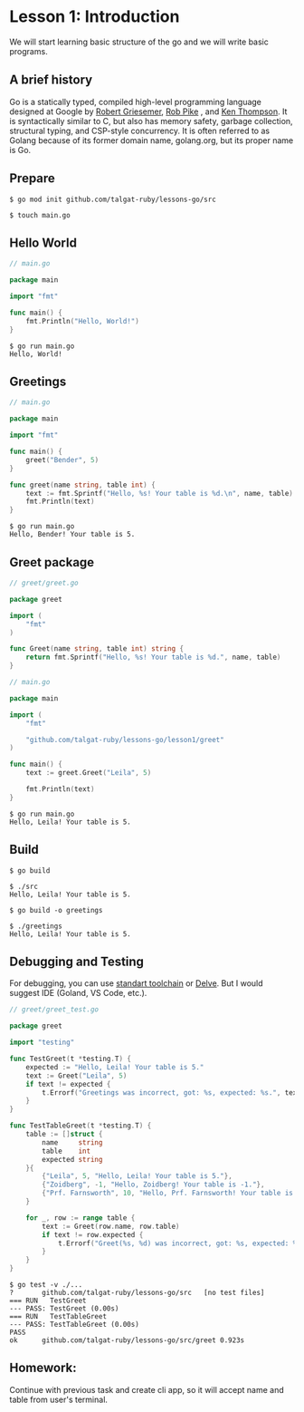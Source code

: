 # Lesson 1: Introduction

We will start learning basic structure of the go and we will write basic programs.

## A brief history

Go is a statically typed, compiled high-level programming language designed at Google 
by [Robert Griesemer](https://en.wikipedia.org/wiki/Robert_Griesemer), [Rob Pike](https://en.wikipedia.org/wiki/Rob_Pike)
, and [Ken Thompson](https://en.wikipedia.org/wiki/Ken_Thompson). It is syntactically similar to C, 
but also has memory safety, garbage collection, structural typing, and CSP-style concurrency.
It is often referred to as Golang because of its former domain name, golang.org, but its proper name is Go.

## Prepare

```shell
$ go mod init github.com/talgat-ruby/lessons-go/src

$ touch main.go
```

## Hello World

```go
// main.go

package main

import "fmt"

func main() {
	fmt.Println("Hello, World!")
}
```

```shell
$ go run main.go
Hello, World!
```

## Greetings

```go
// main.go

package main

import "fmt"

func main() {
	greet("Bender", 5)
}

func greet(name string, table int) {
	text := fmt.Sprintf("Hello, %s! Your table is %d.\n", name, table)
	fmt.Println(text)
}
```

```shell
$ go run main.go
Hello, Bender! Your table is 5.
```

## Greet package

```go
// greet/greet.go

package greet

import (
	"fmt"
)

func Greet(name string, table int) string {
	return fmt.Sprintf("Hello, %s! Your table is %d.", name, table)
}
```

```go
// main.go

package main

import (
	"fmt"

	"github.com/talgat-ruby/lessons-go/lesson1/greet"
)

func main() {
	text := greet.Greet("Leila", 5)

	fmt.Println(text)
}
```

```shell
$ go run main.go
Hello, Leila! Your table is 5.
```

## Build

```shell
$ go build

$ ./src
Hello, Leila! Your table is 5.
```

```shell
$ go build -o greetings

$ ./greetings
Hello, Leila! Your table is 5.
```

## Debugging and Testing

For debugging, you can use [standart toolchain](https://go.dev/doc/gdb) or [Delve](https://github.com/go-delve/delve). But
I would suggest IDE (Goland, VS Code, etc.).

```go
// greet/greet_test.go

package greet

import "testing"

func TestGreet(t *testing.T) {
	expected := "Hello, Leila! Your table is 5."
	text := Greet("Leila", 5)
	if text != expected {
		t.Errorf("Greetings was incorrect, got: %s, expected: %s.", text, expected)
	}
}

func TestTableGreet(t *testing.T) {
	table := []struct {
		name     string
		table    int
		expected string
	}{
		{"Leila", 5, "Hello, Leila! Your table is 5."},
		{"Zoidberg", -1, "Hello, Zoidberg! Your table is -1."},
		{"Prf. Farnsworth", 10, "Hello, Prf. Farnsworth! Your table is 10."},
	}

	for _, row := range table {
		text := Greet(row.name, row.table)
		if text != row.expected {
			t.Errorf("Greet(%s, %d) was incorrect, got: %s, expected: %s.", row.name, row.table, text, row.expected)
		}
	}
}
```

```shell
$ go test -v ./...
?   	github.com/talgat-ruby/lessons-go/src	[no test files]
=== RUN   TestGreet
--- PASS: TestGreet (0.00s)
=== RUN   TestTableGreet
--- PASS: TestTableGreet (0.00s)
PASS
ok  	github.com/talgat-ruby/lessons-go/src/greet	0.923s
```

## Homework:

Continue with previous task and create cli app, so it will accept name and table from user's terminal.
